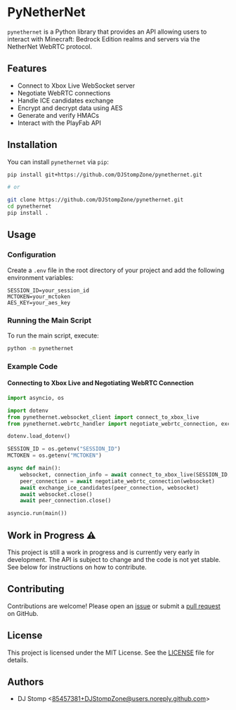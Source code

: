# PyNetherNet

`pynethernet` is a Python library that provides an API allowing users to interact with Minecraft: Bedrock Edition realms and servers via the NetherNet WebRTC protocol.

## Features

- Connect to Xbox Live WebSocket server
- Negotiate WebRTC connections
- Handle ICE candidates exchange
- Encrypt and decrypt data using AES
- Generate and verify HMACs
- Interact with the PlayFab API

## Installation

You can install `pynethernet` via `pip`:
```sh
pip install git+https://github.com/DJStompZone/pynethernet.git

# or

git clone https://github.com/DJStompZone/pynethernet.git
cd pynethernet
pip install .
```

## Usage

### Configuration

Create a `.env` file in the root directory of your project and add the following environment variables:

```
SESSION_ID=your_session_id
MCTOKEN=your_mctoken
AES_KEY=your_aes_key
```

### Running the Main Script

To run the main script, execute:

```sh
python -m pynethernet
```

### Example Code

#### Connecting to Xbox Live and Negotiating WebRTC Connection

```python
import asyncio, os

import dotenv
from pynethernet.websocket_client import connect_to_xbox_live
from pynethernet.webrtc_handler import negotiate_webrtc_connection, exchange_ice_candidates

dotenv.load_dotenv()

SESSION_ID = os.getenv("SESSION_ID")
MCTOKEN = os.getenv("MCTOKEN")

async def main():
    websocket, connection_info = await connect_to_xbox_live(SESSION_ID, MCTOKEN)
    peer_connection = await negotiate_webrtc_connection(websocket)
    await exchange_ice_candidates(peer_connection, websocket)
    await websocket.close()
    await peer_connection.close()

asyncio.run(main())
```

## Work in Progress ⚠️

This project is still a work in progress and is currently very early in development.
The API is subject to change and the code is not yet stable. See below for instructions on how to contribute.

## Contributing

Contributions are welcome! Please open an [issue](https://github.com/DJStompZone/PyNetherNet/issues) or submit a [pull request](https://github.com/DJStompZone/PyNetherNet/pulls) on GitHub.

## License

This project is licensed under the MIT License. See the [LICENSE](https://github.com/DJStompZone/PyNetherNet/blob/main/LICENSE) file for details.

## Authors

- DJ Stomp \<85457381+DJStompZone@users.noreply.github.com\>